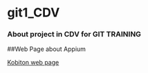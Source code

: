 # git1_CDV

### About project in CDV for GIT TRAINING

##Web Page about Appium

[Kobiton web page](https://kobiton.com/blog/appium/using-appium-desktop-with-kobiton/)
